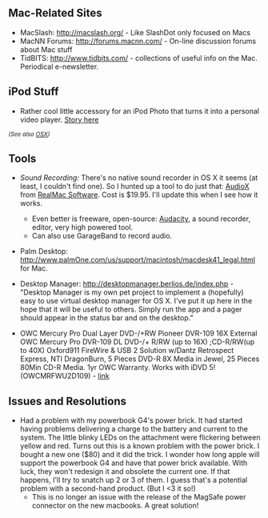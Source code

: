 <div id="wikitext">

Mac-Related Sites
-----------------

-   MacSlash: <http://macslash.org/> - Like SlashDot only focused on
    Macs
-   MacNN Forums: <http://forums.macnn.com/> - On-line discussion forums
    about Mac stuff
-   TidBITS: <http://www.tidbits.com/> - collections of useful info on
    the Mac. Periodical e-newsletter.

<div class="vspace">

</div>

iPod Stuff
----------

-   Rather cool little accessory for an iPod Photo that turns it into a
    personal video player. [Story
    here](http://story.news.yahoo.com/news?g=events/tc/101603apple&a=&tmpl=sl&ns=&l=1&e=1&t=&prev=11)

<span style="font-size:83%">*(See also
[OSX](http://wiki.tamouse.org?n=Technology.OSX?action=print))*</span>

<div class="vspace">

</div>

Tools
-----

-   *Sound Recording:* There's no native sound recorder in OS X it seems
    (at least, I couldn't find one). So I hunted up a tool to do just
    that:
    [AudioX](http://www.realmacsoftware.com/index.php/weblog/comments/3/)
    from [RealMac Software](http://www.realmacsoftware.com/). Cost is
    \$19.95. I'll update this when I see how it works.
    -   Even better is freeware, open-source:
        [Audacity](http://audacity.sourceforge.net/), a sound recorder,
        editor, very high powered tool.
    -   Can also use GarageBand to record audio.

    <div class="vspace">

    </div>

-   Palm Desktop:
    <http://www.palmOne.com/us/support/macintosh/macdesk41_legal.html>
    for Mac.
    <div class="vspace">

    </div>

-   Desktop Manager: <http://desktopmanager.berlios.de/index.php> -
    "Desktop Manager is my own pet project to implement a (hopefully)
    easy to use virtual desktop manager for OS X. I've put it up here in
    the hope that it will be useful to others. Simply run the app and a
    pager should appear in the status bar and on the desktop."
    <div class="vspace">

    </div>

-   OWC Mercury Pro Dual Layer DVD-/+RW Pioneer DVR-109 16X External\
    OWC Mercury Pro DVR-109 DL DVD-/+ R/RW (up to 16X) ;CD-R/RW(up to
    40X) Oxford911 FireWire & USB 2 Solution w/Dantz Retrospect Express,
    NTI DragonBurn, 5 Pieces DVD-R 8X Media in Jewel, 25 Pieces 80Min
    CD-R Media. 1yr OWC Warranty. Works with iDVD 5! (OWCMRFWU2D109) -
    [link](http://eshop.macsales.com/item/Other%20World%20Computing/MRFWU2D109/)

<div class="vspace">

</div>

Issues and Resolutions
----------------------

-   Had a problem with my powerbook G4's power brick. It had started
    having problems delivering a charge to the battery and current to
    the system. The little blinky LEDs on the attachment were flickering
    between yellow and red. Turns out this is a known problem with the
    power brick. I bought a new one (\$80) and it did the trick. I
    wonder how long apple will support the powerbook G4 and have that
    power brick available. With luck, they won't redesign it and
    obsolete the current one. If that happens, I'll try to snatch up 2
    or 3 of them. I guess that's a potential problem with a second-hand
    product. (But I \<3 it so!)
    -   This is no longer an issue with the release of the MagSafe power
        connector on the new macbooks. A great solution!

<div class="vspace">

</div>

</div>
